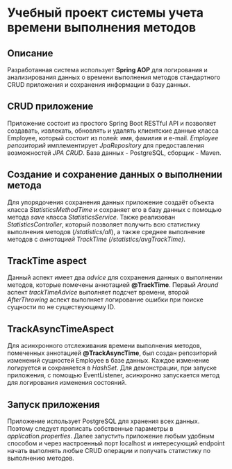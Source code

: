# Учебный проект системы учета времени выполнения методов

## Описание

Разработанная система использует **Spring AOP** для логирования
и анализирования данных о времени выполнения методов стандартного CRUD приложения и сохранения информации в базу данных.

## CRUD приложение

Приложение состоит из простого Spring Boot RESTful API и позволяет создавать, извлекать, обновлять и удалять клиентские данные класса Employee, который состоит из полей: имя, фамилия и e-mail.
*Employee репозиторий* имплементирует *JpaRepository* для предоставления возможностей *JPA CRUD*.
База данных - PostgreSQL, сборщик - Maven. 

## Создание и сохранение данных о выполнении метода

Для упорядочения сохранения данных приложение создаёт объекта класса *StatisticsMethodTime*
и сохраняет его в базу данных с помощью метода *save* класса *StatisticsService*. 
Также реализован *StatisticsController*, который позволяет получить всю статистику выполнения методов (*/statistics/all*), 
а также среднее выполнение методов с *аннотацией TrackTime* *(/statistics/avgTrackTime)*.

## TrackTime aspect

Данный аспект имеет два *advice* для сохранения данных о выполнении методов, которые помечены аннотацией **@TrackTime**. 
Первый *Around* аспект *trackTimeAdvice* выполняет подсчет времени, второй *AfterThrowing* аспект выполняет логирование ошибки при поиске сущности по не существующему ID.

## TrackAsyncTimeAspect

Для асинхронного отслеживания времени выполнения методов, помеченных аннотацией **@TrackAsyncTime**, был создан репозиторий изменений сущностей Employee в базе данных.
Каждое изменение логируется и сохраняется в *HashSet*. Для демонстрации, при запуске приложения, с помощью EventListener, асинхронно запускается метод для логирования изменения состояний.

## Запуск приложения

Приложение использует PostgreSQL для хранения всех данных. Поэтому следует прописать собственные параметры в *application.properties*. Далее запустить приложение любым удобным способом и 
через настроенный порт localhost и интересующий endpoint начать выполнять любые CRUD операции и получать статистику по выполнению методов. 
